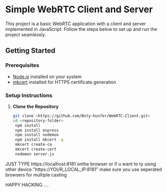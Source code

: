 # Simple WebRTC Client and Server  

This project is a basic WebRTC application with a client and server implemented in JavaScript. Follow the steps below to set up and run the project seamlessly.  

## Getting Started  

### Prerequisites  
- [Node.js](https://nodejs.org/) installed on your system  
- [mkcert](https://github.com/FiloSottile/mkcert) installed for HTTPS certificate generation  

### Setup Instructions  

1. **Clone the Repository**  
   ```bash
   git clone <https://github.com/Bnty-hun7er/WebRTC-Client.git>
   cd <repository-folder>
    npm install
    npm install express
    npm install nodemon
    npm install mkcert -g
    mkcert create-ca
    mkcert create-cert
    nodemon server.js

JUST TYPE   https://localhost:8181 onthe browser 
            or if u want to ty using other device "https://YOUR_LOCAL_IP:8181"
            make sure you use seperated browsers for multiple casting 
    


HAPPY HACKING.....


